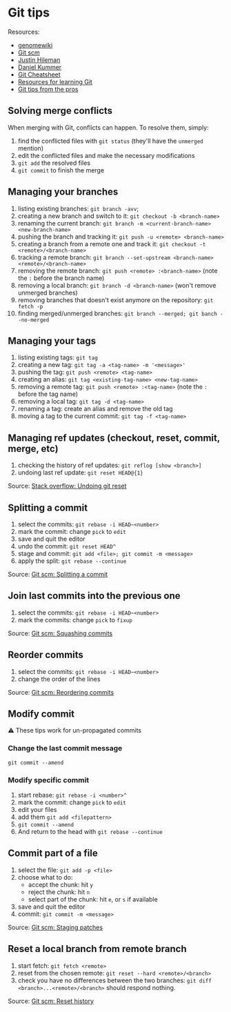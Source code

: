 # Git tips

Resources:

* [genomewiki](http://genomewiki.ucsc.edu/index.php/Resolving_merge_conflicts_in_Git)
* [Git scm](http://git-scm.com/book)
* [Justin Hileman](http://justinhileman.info/article/changing-history/)
* [Daniel Kummer](http://danielkummer.github.io/git-flow-cheatsheet/)
* [Git Cheatsheet](http://ndpsoftware.com/git-cheatsheet.html)
* [Resources for learning Git](http://speckyboy.com/2013/06/03/resources-for-learning-git)
* [Git tips from the pros](http://net.tutsplus.com/tutorials/tools-and-tips/git-tips-from-the-pros/)

## Solving merge conflicts

When merging with Git, conflicts can happen. To resolve them, simply:

1. find the conflicted files with `git status`
   (they'll have the `unmerged` mention)
2. edit the conflicted files and make the necessary modifications
3. `git add` the resolved files
4. `git commit` to finish the merge

## Managing your branches

1. listing existing branches: `git branch -avv`;
2. creating a new branch and switch to it: `git checkout -b <branch-name>`
3. renaming the current branch: `git branch -m <current-branch-name> <new-branch-name>`
4. pushing the branch and tracking it: `git push -u <remote> <branch-name>`
5. creating a branch from a remote one and track it: `git checkout -t <remote>/<branch-name>`
6. tracking a remote branch: `git branch --set-upstream <branch-name> <remote>/<branch-name>`
7. removing the remote branch: `git push <remote> :<branch-name>` (note the `:` before the branch name)
8. removing a local branch: `git branch -d <branch-name>` (won't remove unmerged branches)
9. removing branches that doesn't exist anymore on the repository: `git fetch -p`
10. finding merged/unmerged branches: `git branch --merged; git banch --no-merged`

## Managing your tags

1. listing existing tags: `git tag`
2. creating a new tag: `git tag -a <tag-name> -m '<message>'`
3. pushing the tag: `git push <remote> <tag-name>`
4. creating an alias: `git tag <existing-tag-name> <new-tag-name>`
5. removing a remote tag: `git push <remote> :<tag-name>` (note the `:` before the tag name)
6. removing a local tag: `git tag -d <tag-name>`
7. renaming a tag: create an alias and remove the old tag
8. moving a tag to the current commit: `git tag -f <tag-name>`

## Managing ref updates (checkout, reset, commit, merge, etc)

1. checking the history of ref updates: `git reflog [show <branch>]`
2. undoing last ref update: `git reset HEAD@{1}`

Source: [Stack overflow: Undoing git reset](http://stackoverflow.com/questions/2510276/undoing-git-reset)

## Splitting a commit

1. select the commits: `git rebase -i HEAD~<number>`
2. mark the commit: change `pick` to `edit`
3. save and quit the editor
4. undo the commit: `git reset HEAD^`
5. stage and commit: `git add <file>; git commit -m <message>`
6. apply the split: `git rebase --continue`

Source: [Git scm: Splitting a commit](http://git-scm.com/book/en/Git-Tools-Rewriting-History#Splitting-a-Commit)

## Join last commits into the previous one

1. select the commits: `git rebase -i HEAD~<number>`
2. mark the commits: change `pick` to `fixup`

Source: [Git scm: Squashing commits](http://git-scm.com/book/en/Git-Tools-Rewriting-History#Squashing-Commits)

## Reorder commits

1. select the commits: `git rebase -i HEAD~<number>`
2. change the order of the lines

Source: [Git scm: Reordering commits](http://git-scm.com/book/en/Git-Tools-Rewriting-History#Reordering-Commits)

## Modify commit

:warning: These tips work for un-propagated commits

### Change the last commit message

``git commit --amend``

### Modify specific commit

1. start rebase: `git rebase -i <number>^`
2. mark the commit: change `pick` to `edit`
3. edit your files
4. add them `git add <filepattern>`
5. `git commit --amend`
6. And return to the head with `git rebase --continue`

## Commit part of a file

1. select the file: `git add -p <file>`
2. choose what to do:
   * accept the chunk: hit `y`
   * reject the chunk: hit `n`
   * select part of the chunk: hit `e`, or `s` if available
3. save and quit the editor
4. commit: `git commit -m <message>`

Source: [Git scm: Staging patches](http://git-scm.com/book/en/Git-Tools-Interactive-Staging#Staging-Patches)

## Reset a local branch from remote branch

1. start fetch: `git fetch <remote>`
2. reset from the chosen remote: `git reset --hard <remote>/<branch>`
3. check you have no differences between the two branches: `git diff <branch>...<remote>/<branch>` should respond nothing.

Source: [Git scm: Reset history](http://git-scm.com/docs/git-reset)
